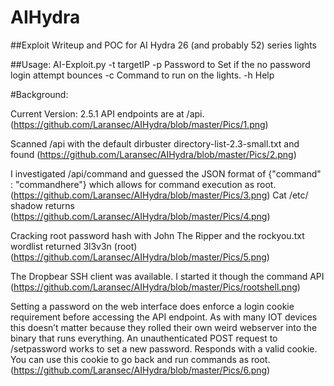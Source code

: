 # AIHydra
##Exploit Writeup and POC for AI Hydra 26 (and probably 52) series lights 

##Usage: 
AI-Exploit.py
-t targetIP
-p Password to Set if the no password login attempt bounces
-c Command to run on the lights. 
-h Help 


#Background: 

Current Version: 2.5.1
API endpoints are at /api.
(https://github.com/Laransec/AIHydra/blob/master/Pics/1.png)

Scanned /api with the default dirbuster directory-list-2.3-small.txt and found
(https://github.com/Laransec/AIHydra/blob/master/Pics/2.png)

I investigated /api/command and guessed the JSON format of {"command" : "commandhere"} which allows for command execution as root.
(https://github.com/Laransec/AIHydra/blob/master/Pics/3.png)
Cat /etc/ shadow returns 
(https://github.com/Laransec/AIHydra/blob/master/Pics/4.png)

Cracking root password hash with John The Ripper and the rockyou.txt wordlist returned
 3l3v3n           (root)
 (https://github.com/Laransec/AIHydra/blob/master/Pics/5.png)


The Dropbear SSH client was available. I started it though the command API 
(https://github.com/Laransec/AIHydra/blob/master/Pics/rootshell.png)

Setting a password on the web interface does enforce a login cookie requirement before accessing the API endpoint. As with many IOT devices this doesn’t matter because they rolled their own weird webserver into the binary that runs everything. 
An unauthenticated POST request to /setpassword works to set a new password. Responds with a valid cookie. You can use this cookie to go back and run commands as root. 
(https://github.com/Laransec/AIHydra/blob/master/Pics/6.png)
